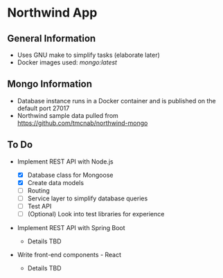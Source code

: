 # Northwind App

## General Information
- Uses GNU make to simplify tasks (elaborate later)
- Docker images used: *mongo:latest*

## Mongo Information
- Database instance runs in a Docker container and is published on the default port 27017
- Northwind sample data pulled from https://github.com/tmcnab/northwind-mongo
  
## To Do
- Implement REST API with Node.js
  - [x] Database class for Mongoose
  - [x] Create data models
  - [ ] Routing
  - [ ] Service layer to simplify database queries
  - [ ] Test API
  - [ ] \(Optional) Look into test libraries for experience

- Implement REST API with Spring Boot
  - Details TBD
    
- Write front-end components - React
  - Details TBD

